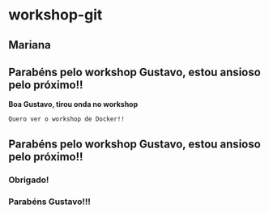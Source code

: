 # workshop-git
## Mariana
## Parabéns pelo workshop Gustavo, estou ansioso pelo próximo!!

**Boa Gustavo, tirou onda no workshop**


```
Quero ver o workshop de Docker!!
```
## Parabéns pelo workshop Gustavo, estou ansioso pelo próximo!! 

### Obrigado!

### Parabéns Gustavo!!!